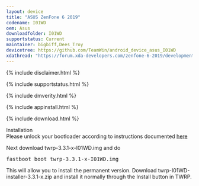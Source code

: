 ```yaml
---
layout: device
title: "ASUS ZenFone 6 2019"
codename: I01WD
oem: Asus
downloadfolder: I01WD
supportstatus: Current
maintainer: bigbiff,Dees_Troy
devicetree: https://github.com/TeamWin/android_device_asus_I01WD
xdathread: "https://forum.xda-developers.com/zenfone-6-2019/development/tool-utility-twrp-3-3-1-0-teamwin-t3963876"
---
```


{% include disclaimer.html %}

{% include supportstatus.html %}

{% include dmverity.html %}

{% include appinstall.html %}

{% include download.html %}

<div class="page-heading">Installation</div>
Please unlock your bootloader according to instructions documented <a href="https://www.xda-developers.com/asus-zenfone-6-bootloader-unlock-tool-kernel-source-code/">here</a>

Next download twrp-3.3.1-x-I01WD.img and do
<pre>
fastboot boot twrp-3.3.1-x-I01WD.img
</pre>

This will allow you to install the permanent version. Download twrp-I01WD-installer-3.3.1-x.zip and install it normally through the Install button in TWRP.
